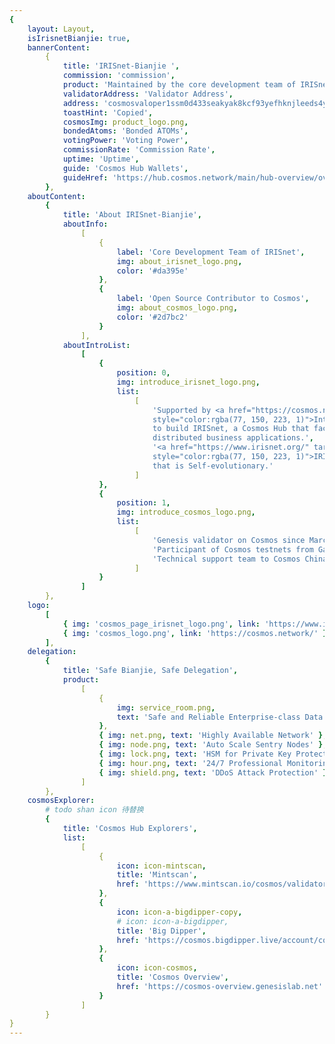 ```yaml
---
{
    layout: Layout,
    isIrisnetBianjie: true,
    bannerContent:
        {
            title: 'IRISnet-Bianjie ',
            commission: 'commission',
            product: 'Maintained by the core development team of IRISnet',
            validatorAddress: 'Validator Address',
            address: 'cosmosvaloper1ssm0d433seakyak8kcf93yefhknjleeds4y3em',
            toastHint: 'Copied',
            cosmosImg: product_logo.png,
            bondedAtoms: 'Bonded ATOMs',
            votingPower: 'Voting Power',
            commissionRate: 'Commission Rate',
            uptime: 'Uptime',
            guide: 'Cosmos Hub Wallets',
            guideHref: 'https://hub.cosmos.network/main/hub-overview/overview.html#cosmos-hub-wallets'
        },
    aboutContent:
        {
            title: 'About IRISnet-Bianjie',
            aboutInfo:
                [
                    {
                        label: 'Core Development Team of IRISnet',
                        img: about_irisnet_logo.png,
                        color: '#da395e'
                    },
                    {
                        label: 'Open Source Contributor to Cosmos',
                        img: about_cosmos_logo.png,
                        color: '#2d7bc2'
                    }
                ],
            aboutIntroList:
                [
                    {
                        position: 0,
                        img: introduce_irisnet_logo.png,
                        list:
                            [
                                'Supported by <a href="https://cosmos.network/about" target="_blank"
                                style="color:rgba(77, 150, 223, 1)">Interchain Foundation (ICF)</a>
                                to build IRISnet, a Cosmos Hub that facilitates construction of
                                distributed business applications.',
                                '<a href="https://www.irisnet.org/" target="_blank"
                                style="color:rgba(77, 150, 223, 1)">IRISnet</a> - a BPoS blockchain
                                that is Self-evolutionary.'
                            ]
                    },
                    {
                        position: 1,
                        img: introduce_cosmos_logo.png,
                        list:
                            [
                                'Genesis validator on Cosmos since March 14th, 2019',
                                'Participant of Cosmos testnets from Gaia-1000 to mainnet launch',
                                'Technical support team to Cosmos China community since August 2017'
                            ]
                    }
                ]
        },
    logo:
        [
            { img: 'cosmos_page_irisnet_logo.png', link: 'https://www.irisnet.org/' },
            { img: 'cosmos_logo.png', link: 'https://cosmos.network/' }
        ],
    delegation:
        {
            title: 'Safe Bianjie, Safe Delegation',
            product:
                [
                    {
                        img: service_room.png,
                        text: 'Safe and Reliable Enterprise-class Data Center'
                    },
                    { img: net.png, text: 'Highly Available Network' },
                    { img: node.png, text: 'Auto Scale Sentry Nodes' },
                    { img: lock.png, text: 'HSM for Private Key Protection' },
                    { img: hour.png, text: '24/7 Professional Monitoring' },
                    { img: shield.png, text: 'DDoS Attack Protection' }
                ]
        },
    cosmosExplorer:
        # todo shan icon 待替换
        {
            title: 'Cosmos Hub Explorers',
            list:
                [
                    {
                        icon: icon-mintscan,
                        title: 'Mintscan',
                        href: 'https://www.mintscan.io/cosmos/validators/cosmos1ssm0d433seakyak8kcf93yefhknjleed4psy4g'
                    },
                    {
                        icon: icon-a-bigdipper-copy,
                        # icon: icon-a-bigdipper,
                        title: 'Big Dipper',
                        href: 'https://cosmos.bigdipper.live/account/cosmos1ssm0d433seakyak8kcf93yefhknjleed4psy4g'
                    },
                    {
                        icon: icon-cosmos,
                        title: 'Cosmos Overview',
                        href: 'https://cosmos-overview.genesislab.net'
                    }
                ]
        }
}
---
```

